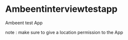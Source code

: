 # Ambeentinterviewtestapp
Ambeent test App

note : make sure to give a location permission to the App
